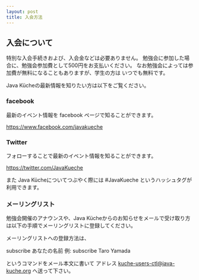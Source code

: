 ```yaml
---
layout: post
title: 入会方法
---
```



入会について
--------------------------------------------------------------------------------

特別な入会手続きおよび、入会金などは必要ありません。
勉強会に参加した場合に、勉強会参加費として500円をお支払いください。
なお勉強会によっては参加費が無料になることもありますが、学生の方は
いつでも無料です。

Java Kücheの最新情報を知りたい方は以下をご覧ください。

### <i class="fa fa-facebook-square"></i> facebook

最新のイベント情報を facebook ページで知ることができます。

https://www.facebook.com/javakueche


### <i class="fa fa-twitter-square"></i> Twitter

フォローすることで最新のイベント情報を知ることができます。

https://twitter.com/JavaKueche

また Java Kücheについてつぶやく際には #JavaKueche というハッシュタグが利用できます。


### <i class="fa fa-envelope"></i> メーリングリスト

勉強会開催のアナウンスや、Java Kücheからのお知らせをメールで受け取り方は以下の手順でメーリングリストに登録してください。

メーリングリストへの登録方法は、

subscribe あなたの名前
例:
subscribe Taro Yamada

というコマンドをメール本文に書いて
アドレス <kuche-users-ctl@java-kuche.org> へ送って下さい。
